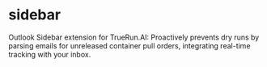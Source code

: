 # sidebar
Outlook Sidebar extension for TrueRun.AI: Proactively prevents dry runs by parsing emails for unreleased container pull orders, integrating real-time tracking with your inbox.
